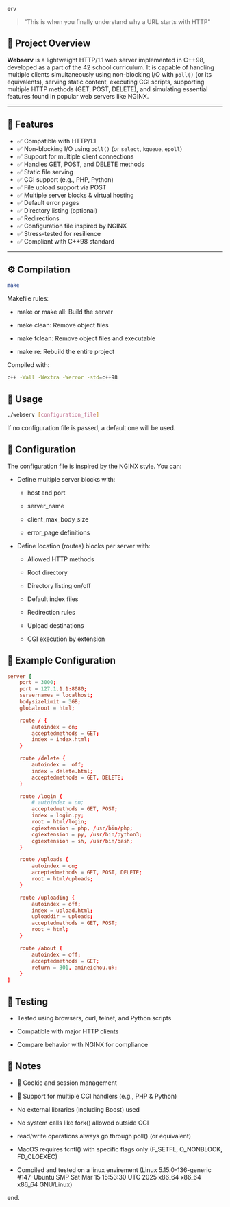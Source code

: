 erv

> "This is when you finally understand why a URL starts with HTTP"

## 📖 Project Overview

**Webserv** is a lightweight HTTP/1.1 web server implemented in C++98, developed as a part of the 42 school curriculum. It is capable of handling multiple clients simultaneously using non-blocking I/O with `poll()` (or its equivalents), serving static content, executing CGI scripts, supporting multiple HTTP methods (GET, POST, DELETE), and simulating essential features found in popular web servers like NGINX.

---

## 🔧 Features

- ✅ Compatible with HTTP/1.1
- ✅ Non-blocking I/O using `poll()` (or `select`, `kqueue`, `epoll`)
- ✅ Support for multiple client connections
- ✅ Handles GET, POST, and DELETE methods
- ✅ Static file serving
- ✅ CGI support (e.g., PHP, Python)
- ✅ File upload support via POST
- ✅ Multiple server blocks & virtual hosting
- ✅ Default error pages
- ✅ Directory listing (optional)
- ✅ Redirections
- ✅ Configuration file inspired by NGINX
- ✅ Stress-tested for resilience
- ✅ Compliant with C++98 standard

---

## ⚙️ Compilation

```bash
make
```

Makefile rules:

- make or make all: Build the server

- make clean: Remove object files

- make fclean: Remove object files and executable

- make re: Rebuild the entire project


Compiled with:

```bash
c++ -Wall -Wextra -Werror -std=c++98
```

## 🚀 Usage
```bash
./webserv [configuration_file]
```
If no configuration file is passed, a default one will be used.

## 🧾 Configuration
The configuration file is inspired by the NGINX style. You can:

- Define multiple server blocks with:

	- host and port

	- server_name

	- client_max_body_size

	- error_page definitions

- Define location (routes) blocks per server with:

	- Allowed HTTP methods

	- Root directory

	- Directory listing on/off

	- Default index files

	- Redirection rules

	- Upload destinations

	- CGI execution by extension


## 📂 Example Configuration

```conf
server [
    port = 3000;
    port = 127.1.1.1:8080;
    servernames = localhost;
    bodysizelimit = 3GB;
    globalroot = html;

    route / {
        autoindex = on;
        acceptedmethods = GET;
        index = index.html;
    }

    route /delete {
        autoindex =  off;
        index = delete.html;
        acceptedmethods = GET, DELETE;
    }

    route /login {
        # autoindex = on;
        acceptedmethods = GET, POST;
        index = login.py;
		root = html/login;
        cgiextension = php, /usr/bin/php;
        cgiextension = py, /usr/bin/python3;
        cgiextension = sh, /usr/bin/bash;
    }

    route /uploads {
        autoindex = on;
        acceptedmethods = GET, POST, DELETE;
        root = html/uploads;
    }

    route /uploading {
        autoindex = off;
        index = upload.html;
        uploaddir = uploads;
        acceptedmethods = GET, POST;
        root = html;  
    }

    route /about {
        autoindex = off;
        acceptedmethods = GET;
        return = 301, amineichou.uk;
    }
]
```

## 🧪 Testing

- Tested using browsers, curl, telnet, and Python scripts

- Compatible with major HTTP clients

- Compare behavior with NGINX for compliance


## 📝 Notes

- 🍪 Cookie and session management

- 🔁 Support for multiple CGI handlers (e.g., PHP & Python)

- No external libraries (including Boost) used

- No system calls like fork() allowed outside CGI

- read/write operations always go through poll() (or equivalent)

- MacOS requires fcntl() with specific flags only (F_SETFL, O_NONBLOCK, FD_CLOEXEC)

- Compiled and tested on a linux envirement (Linux 5.15.0-136-generic #147-Ubuntu SMP Sat Mar 15 15:53:30 UTC 2025 x86_64 x86_64 x86_64 GNU/Linux)




end.

